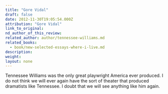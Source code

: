 ```yaml
---
title: "Gore Vidal"
draft: false
date: 2012-11-30T19:05:54.000Z
attribution: "Gore Vidal"
link_to_original:
nd_author_of_this_review:
related_author: author/tennessee-williams.md
related_books:
  - book/new-selected-essays-where-i-live.md
description:
weight:
layout: none
---
```

Tennessee Williams was the only great playwright America ever produced. I do not think we will ever again have the sort of theater that produced dramatists like Tennessee. I doubt that we will see anything like him again.


